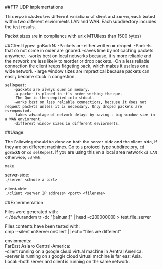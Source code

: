 
##FTP UDP implementations

This repo includes two different variations of client and server, each tested within two different enviorments LAN and WAN.
Each subdirectory includes the test results.

Packet sizes are in compliance with unix MTU(less than 1500 bytes)



##Client types:
	goBackN:
		-Packets are either written or droped.
		-Packets that do not come in order are ignored.
		-saves time by not caching packets anywhere.
		-works best on local networks because, it is more reliable and the network are less likely to reorder or drop packets.
		-On a less reliable connection the client keeps fidgeting back, which makes it useless on a wide network.
		-large window sizes are impractical because packets can easily become stuck in congestion.

	selRepeat:
		-packets are always qued in memory.
		-a packet is placed in it`s order withing the que.
		-The Que is then emptied into stdout.
		-works best on less reliable connections, because it does not request packets unless it is necessary. Only droped packets are rerequested.
		-takes advantage of network delays by having a big window size in a WAN enviorment.
		-different window sizes in different enviorments.
 
##Usage:

The Following should be done on both the server-side and the client-side, if they are on different machines.
Go to a protocol type subdirectory, `cd goBackN` or `cd selRepeat`. If you are using this on a local area network `cd LAN` otherwise, `cd WAN`.  
  
`make`  
  
server-side:  
`./server <choose a port>`  
  
client-side:  
`./client <server IP address> <port> <filename>`  
  
##Experimentation
  
Files were generated with:  
	< /dev/urandom tr -dc "[:alnum:]" | head -c200000000 > test_file_server  
  
Files contents have been tested with:  
	cmp --silent onServer onClient || echo "files are different"  
  
enviorments:  
	FarEast Asia to Central-America:  
		-client running on a google cloud virtual machine in Aentral America.  
		-server is running on a google cloud virtual machine in far east Asia.  
	Local:
		-both server and client is running on the same network.  